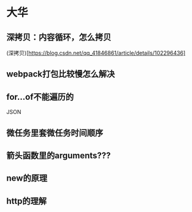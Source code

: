 # 大华   
## 深拷贝：内容循环，怎么拷贝   
(深拷贝)[https://blog.csdn.net/qq_41846861/article/details/102296436]
## webpack打包比较慢怎么解决   
## for...of不能遍历的   
JSON   
## 微任务里套微任务时间顺序   
## 箭头函数里的arguments???   
## new的原理   
## http的理解  